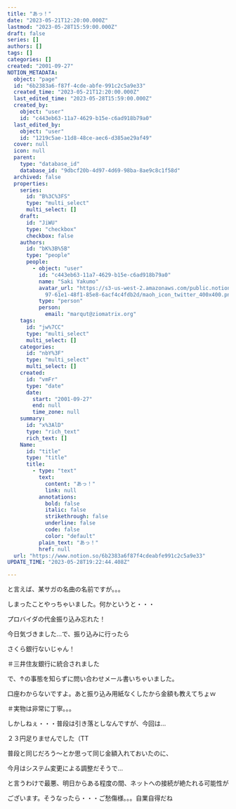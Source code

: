 ```yaml
---
title: "あっ！"
date: "2023-05-21T12:20:00.000Z"
lastmod: "2023-05-28T15:59:00.000Z"
draft: false
series: []
authors: []
tags: []
categories: []
created: "2001-09-27"
NOTION_METADATA:
  object: "page"
  id: "6b2383a6-f87f-4cde-abfe-991c2c5a9e33"
  created_time: "2023-05-21T12:20:00.000Z"
  last_edited_time: "2023-05-28T15:59:00.000Z"
  created_by:
    object: "user"
    id: "c443eb63-11a7-4629-b15e-c6ad918b79a0"
  last_edited_by:
    object: "user"
    id: "1219c5ae-11d8-48ce-aec6-d385ae29af49"
  cover: null
  icon: null
  parent:
    type: "database_id"
    database_id: "9dbcf20b-4d97-4d69-98ba-8ae9c8c1f58d"
  archived: false
  properties:
    series:
      id: "B%3C%3FS"
      type: "multi_select"
      multi_select: []
    draft:
      id: "JiWU"
      type: "checkbox"
      checkbox: false
    authors:
      id: "bK%3B%5B"
      type: "people"
      people:
        - object: "user"
          id: "c443eb63-11a7-4629-b15e-c6ad918b79a0"
          name: "Saki Yakumo"
          avatar_url: "https://s3-us-west-2.amazonaws.com/public.notion-static.com/3ad1c4\
            97-61e1-48f1-85e8-6acf4c4fdb2d/maoh_icon_twitter_400x400.png"
          type: "person"
          person:
            email: "marqut@ziomatrix.org"
    tags:
      id: "jw%7CC"
      type: "multi_select"
      multi_select: []
    categories:
      id: "nbY%3F"
      type: "multi_select"
      multi_select: []
    created:
      id: "vmFr"
      type: "date"
      date:
        start: "2001-09-27"
        end: null
        time_zone: null
    summary:
      id: "x%3AlD"
      type: "rich_text"
      rich_text: []
    Name:
      id: "title"
      type: "title"
      title:
        - type: "text"
          text:
            content: "あっ！"
            link: null
          annotations:
            bold: false
            italic: false
            strikethrough: false
            underline: false
            code: false
            color: "default"
          plain_text: "あっ！"
          href: null
  url: "https://www.notion.so/6b2383a6f87f4cdeabfe991c2c5a9e33"
UPDATE_TIME: "2023-05-28T19:22:44.408Z"

---
```

<link rel="stylesheet" href="https://cdn.jsdelivr.net/npm/katex@0.16.2/dist/katex.min.css" integrity="sha384-bYdxxUwYipFNohQlHt0bjN/LCpueqWz13HufFEV1SUatKs1cm4L6fFgCi1jT643X" crossorigin="anonymous">


と言えば、某サガの名曲の名前ですが。。。


しまったことやっちゃいました。何かというと・・・


プロバイダの代金振り込み忘れた！


今日気づきました…で、振り込みに行ったら


さくら銀行ないじゃん！


＃三井住友銀行に統合されました


で、↑の事態を知らずに問い合わせメール書いちゃいました。


口座わからないですよ。あと振り込み用紙なくしたから金額も教えてちょｗ


＃実物は非常に丁寧。。。


しかしねぇ・・・普段は引き落としなんですが、今回は…


２３円足りませんでした（TT


普段と同じだろう～とか思って同じ金額入れておいたのに、


今月はシステム変更による調整だそうで…


と言うわけで最悪、明日からある程度の間、ネットへの接続が絶たれる可能性が


ございます。そうなったら・・・ご愁傷様。。。自業自得だね

